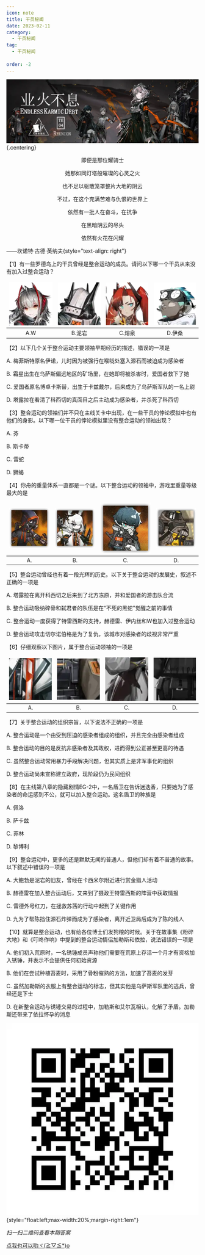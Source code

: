```yaml
---
icon: note
title: 干员秘闻
date: 2023-02-11
category:
  - 干员秘闻
tag:
  - 干员秘闻

order: -2
---
```

<!-- more -->

<style>
tr, td, th {
   border: none!important;
}
</style>

![](./res/ope_sec/topic.webp) {.centering}

<center>
即便是那位耀骑士

她那如同灯塔般璀璨的心灵之火

也不足以驱散笼罩整片大地的阴云

不过，在这个充满苦难与仇恨的世界上

依然有一批人在奋斗，在抗争

在黑暗阴云的尽头

依然有火花在闪耀
</center>

——坎诺特·古德·英纳夫{style="text-align: right"}

【1】有一些罗德岛上的干员曾经是整合运动的成员。请问以下哪一个干员从来没有加入过整合运动？

| ![](./res/ope_sec/q1_1.webp) | ![](./res/ope_sec/q1_2.webp) | ![](./res/ope_sec/q1_3.webp) | ![](./res/ope_sec/q1_4.webp) |
| :---: | :---: | :---: | :---: |
| A.W | B.泥岩 | C.熔泉 | D.伊桑 |

【2】以下几个关于整合运动主要领袖早期经历的描述，错误的一项是

A. 梅菲斯特原名伊诺，儿时因为被强行在喉咙处塞入源石而被迫成为感染者

B. 霜星出生在乌萨斯偏远地区的矿场里，在她即将被杀害时，爱国者救下了她

C. 爱国者原名博卓卡斯替，出生于卡兹戴尔，后来成为了乌萨斯军队的一名上尉

D. 塔露拉在看清了科西切的真面目之后主动成为感染者，并杀死了科西切

【3】整合运动的领袖们并不只在主线关卡中出现，在一些干员的悖论模拟中也有他们的身影。以下哪一位干员的悖论模拟里没有整合运动的领袖出现？

A. 芬

B. 斯卡蒂

C. 雷蛇

D. 狮蝎

【4】你舟的重量体系一直都是一个谜。以下整合运动的领袖中，游戏里重量等级最大的是

| ![](./res/ope_sec/q4_1.webp) | ![](./res/ope_sec/q4_2.webp) | ![](./res/ope_sec/q4_3.webp) | ![](./res/ope_sec/q4_4.webp) |
| :---: | :---: | :---: | :---: |
| A. | B. | C. | D. |

【5】整合运动曾经也有着一段光辉的历史。以下关于整合运动的发展史，叙述不正确的一项是

A. 塔露拉在离开科西切之后来到了北方冻原，并和爱国者的游击队合流

B. 整合运动吸纳碎骨和弑君者的队伍是在“不死的黑蛇”觉醒之前的事情

C. 整合运动一度获得了特雷西斯的支持，赫德雷、伊内丝和W也加入过整合运动

D. 整合运动攻击切尔诺伯格是为了复仇，该城市对感染者的歧视非常严重

【6】仔细观察以下图片，属于整合运动领袖的一项是

| ![](./res/ope_sec/q6_1.webp) | ![](./res/ope_sec/q6_2.webp) | ![](./res/ope_sec/q6_3.webp) | ![](./res/ope_sec/q6_4.webp) |
| :---: | :---: | :---: | :---: |
| A. | B. | C. | D. |

【7】关于整合运动的组织宗旨，以下说法不正确的一项是

A. 整合运动是一个由受到压迫的感染者组成的组织，并且完全由感染者组成

B. 整合运动的目的是反抗非感染者及其政权，进而得到公正甚至更高的待遇

C. 虽然整合运动常用暴力手段解决问题，但其实质上是非军事化的组织

D. 整合运动尚未宣称建立政府，现阶段仍为民间组织

【8】在主线第八章的隐藏剧情EG-2中，一名盾卫在告诉迷迭香，只要她为了感染者的命运感到不公，就可以加入整合运动。这名盾卫的种族是

A. 佩洛

B. 萨卡兹

C. 菲林

D. 黎博利

【9】整合运动中，更多的还是默默无闻的普通人，但他们却有着不普通的故事。以下叙述中错误的一项是

A. 大鲍勃是泥岩的旧友，曾经在卡西米尔附近进行赏金猎人活动

B. 赫德雷在加入整合运动后，又来到了摄政王特雷西斯的阵营中获取情报

C. 雷德外号红刀，在拯救苏茜的行动中起到了关键作用

D. 九为了帮陈挡住源石炸弹而成为了感染者，离开近卫局后成为了陈的线人

【10】就算是整合运动，也有给各位博士们发狗粮的时候。关于在故事集《粉碎大地》和《叮咚作响》中提到的整合运动情侣加勒斯和依拉，说法错误的一项是

A. 他们初入荒原时，一名锈锤成员声称他们需要在荒原上存活一个月才有资格加入锈锤，并表示不会提供任何初始资源

B. 他们在尝试种植苔麦时，采用了骨粉催熟的方法，加速了苔麦的发芽

C. 虽然加勒斯的衣服上有整合运动的标志，但其实他是乌萨斯军队里的逃兵，曾经还是下士

D. 在新整合运动与锈锤交易的过程中，加勒斯和艾尔瓦相认，化解了矛盾。加勒斯还带来了依拉怀孕的消息

![](./res/ope_sec/answer.webp){style="float:left;max-width:20%;margin-right:1em"}

*扫一扫二维码查看本期答案*

[点我也可以哟ヾ(≧▽≦*)o](https://www.wjx.cn/vm/wNvI66o.aspx)<eod />

<ArticleAd />